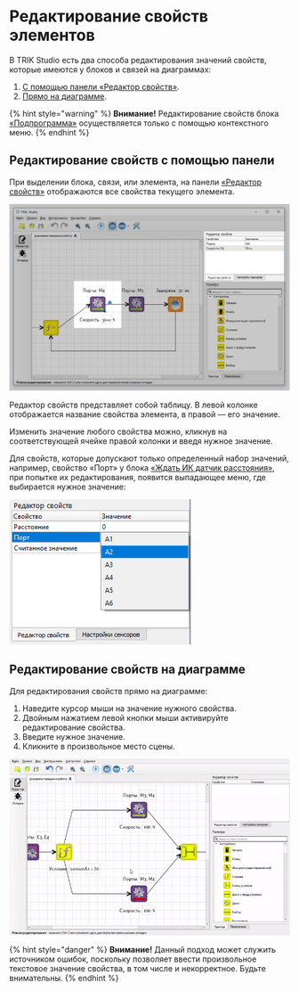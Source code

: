 # Редактирование свойств элементов

В TRIK Studio есть два способа редактирования значений свойств, которые имеются у блоков и связей на диаграммах:

1. [С помощью панели «Редактор свойств»](editing-element-properties.md#panel).
2. [Прямо на диаграмме](editing-element-properties.md#diagram).

{% hint style="warning" %}
**Внимание!** Редактирование свойств блока [«Подпрограмма»](blocks.md#subprogram) осуществляется только с помощью контекстного меню.
{% endhint %}

## Редактирование свойств с помощью панели <a href="#panel" id="panel"></a>

При выделении блока, связи, или элемента, на панели [«Редактор свойств»](../interface/#panel-property-editor) отображаются все свойства текущего элемента.

![Редактор свойств блока «Моторы вперёд» для ТРИК](../../.gitbook/assets/editing-properties.png)

Редактор свойств представляет собой таблицу. В левой колонке отображается название свойства элемента, в правой — его значение.&#x20;

Изменить значение любого свойства можно, кликнув на соответствующей ячейке правой колонки и введя нужное значение.

Для свойств, которые допускают только определенный набор значений, например, свойство «Порт» у блока [«Ждать ИК датчик расстояния»](../../trik/programming-visual/blocks.md#wait-for-infrared-distance), при попытке их редактирования, появится выпадающее меню, где выбирается нужное значение:

![Свойство «Порт» блока «Ждать ИК датчик расстояния»](../../.gitbook/assets/editing-properties-2.png)

## Редактирование свойств на диаграмме <a href="#diagram" id="diagram"></a>

Для редактирования свойств прямо на диаграмме:

1. Наведите курсор мыши на значение нужного свойства.
2. Двойным нажатием левой кнопки мыши активируйте редактирование свойства.
3. Введите нужное значение.
4. Кликните в произвольное место сцены.

![](../../.gitbook/assets/edit.gif)

{% hint style="danger" %}
**Внимание!** Данный подход может служить источником ошибок, поскольку позволяет ввести произвольное текстовое значение свойства, в том числе и некорректное. Будьте внимательны.
{% endhint %}
